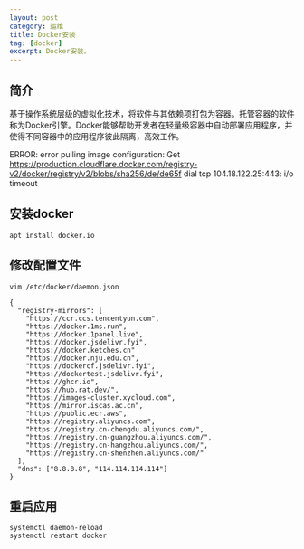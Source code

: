 ```yaml
---
layout: post
category: 运维
title: Docker安装
tag: [docker]
excerpt: Docker安装。
---
```


## 简介

基于操作系统层级的虚拟化技术，将软件与其依赖项打包为容器。托管容器的软件称为Docker引擎。Docker能够帮助开发者在轻量级容器中自动部署应用程序，并使得不同容器中的应用程序彼此隔离，高效工作。

ERROR: error pulling image configuration: Get https://production.cloudflare.docker.com/registry-v2/docker/registry/v2/blobs/sha256/de/de65f dial tcp 104.18.122.25:443: i/o timeout

## 安装docker

```shell
apt install docker.io
```

## 修改配置文件

```shell
vim /etc/docker/daemon.json
```

```shell
{
  "registry-mirrors": [
    "https://ccr.ccs.tencentyun.com",
    "https://docker.1ms.run",
    "https://docker.1panel.live",
    "https://docker.jsdelivr.fyi",
    "https://docker.ketches.cn"
    "https://docker.nju.edu.cn",
    "https://dockercf.jsdelivr.fyi",
    "https://dockertest.jsdelivr.fyi",
    "https://ghcr.io",
    "https://hub.rat.dev/",
    "https://images-cluster.xycloud.com",
    "https://mirror.iscas.ac.cn",
    "https://public.ecr.aws",
    "https://registry.aliyuncs.com",
    "https://registry.cn-chengdu.aliyuncs.com/",
    "https://registry.cn-guangzhou.aliyuncs.com/",
    "https://registry.cn-hangzhou.aliyuncs.com/",
    "https://registry.cn-shenzhen.aliyuncs.com/"
  ],
  "dns": ["8.8.8.8", "114.114.114.114"]
}
```

## 重启应用

```shell
systemctl daemon-reload
systemctl restart docker
```
